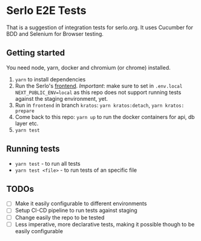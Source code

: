 # Serlo E2E Tests

That is a suggestion of integration tests for serlo.org.
It uses Cucumber for BDD and Selenium for Browser testing.

## Getting started
You need node, yarn, docker and chromium (or chrome) installed. 
1. `yarn` to install dependencies
2. Run the Serlo's [frontend](https://github.com/serlo/frontend/blob/staging/README.md#getting-started).
   *Important*: make sure to set in `.env.local` `NEXT_PUBLIC_ENV=local` as this repo does not support running tests against the staging environment, yet.
3. Run in `frontend` in branch `kratos`: `yarn kratos:detach`, `yarn kratos: prepare`
4. Come back to this repo: `yarn up` to run the docker containers for api, db layer etc.
5. `yarn test`

## Running tests
- `yarn test` - to run all tests
- `yarn test <file>` - to run tests of an specific file

## TODOs
- [ ] Make it easily configurable to different environments
- [ ] Setup CI-CD pipeline to run tests against staging
- [ ] Change easily the repo to be tested
- [ ] Less imperative, more declarative tests, making it possible though to be easily configurable